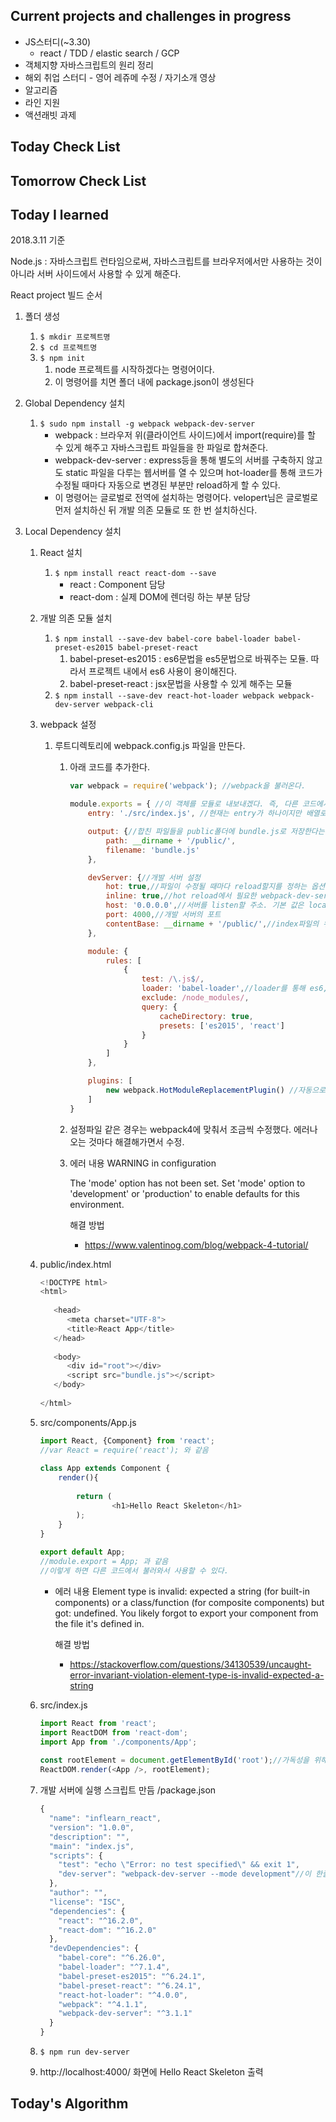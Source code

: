 ## Current projects and challenges in progress

- JS스터디(~3.30)
  - react / TDD / elastic search / GCP 
- 객체지향 자바스크립트의 원리 정리
- 해외 취업 스터디 - 영어 레쥬메 수정 / 자기소개 영상
- 알고리즘
- 라인 지원
- 액션래빗 과제

## Today Check List



## Tomorrow Check List



## Today I learned



2018.3.11 기준



Node.js : 자바스크립트 런타임으로써, 자바스크립트를 브라우저에서만 사용하는 것이 아니라 서버 사이드에서 사용할 수 있게 해준다.  



React project 빌드 순서

1. 폴더 생성

   1. `$ mkdir 프로젝트명`
   2. `$ cd 프로젝트명`
   3. `$ npm init`
      1. node 프로젝트를 시작하겠다는 명령어이다.
      2. 이 명령어를 치면 폴더 내에 package.json이 생성된다

2. Global Dependency 설치

   1. `$ sudo npm install -g webpack webpack-dev-server`
      * webpack : 브라우저 위(클라이언트 사이드)에서 import(require)를 할 수 있게 해주고 자바스크립트 파일들을 한 파일로 합쳐준다.
      * webpack-dev-server : express등을 통해 별도의 서버를 구축하지 않고도 static 파일을 다루는 웹서버를 열 수 있으며 hot-loader를 통해 코드가 수정될 때마다 자동으로 변경된 부분만 reload하게 할 수 있다.
      * 이 명령어는 글로벌로 전역에 설치하는 명령어다. velopert님은 글로벌로 먼저 설치하신 뒤 개발 의존 모듈로 또 한 번 설치하신다.

3. Local Dependency  설치

   1. React 설치

      1. `$ npm install react react-dom --save`
         * react : Component 담당
         * react-dom : 실제 DOM에 렌더링 하는 부분 담당

   2. 개발 의존 모듈 설치

      1. `$ npm install --save-dev babel-core babel-loader babel-preset-es2015 babel-preset-react`
         1. babel-preset-es2015 : es6문법을 es5문법으로 바꿔주는 모듈. 따라서 프로젝트 내에서 es6  사용이 용이해진다.
         2. babel-preset-react : jsx문법을 사용할 수 있게 해주는 모듈
      2. `$ npm install --save-dev react-hot-loader webpack webpack-dev-server webpack-cli`

   3. webpack 설정 

      1. 루트디렉토리에 webpack.config.js 파일을 만든다.

         1. 아래 코드를 추가한다.

            ~~~javascript
            var webpack = require('webpack'); //webpack을 불러온다.

            module.exports = { //이 객체를 모듈로 내보내겠다. 즉, 다른 코드에서 이 객체를 require해서 불러올 수 있다는 뜻과 같다. 나중에 webpack을 실행할 때 webpack에서 이 모듈을 불러와서 설정으로 사용한다.
                entry: './src/index.js', //현재는 entry가 하나이지만 배열로 여러 파일 전달 가능. 이 파일부터 읽기 시작하는 것. 즉, 시작되는 파일 명시

                output: {//합친 파일들을 public폴더에 bundle.js로 저장한다는 의미.
                    path: __dirname + '/public/',
                    filename: 'bundle.js'
                },

                devServer: {//개발 서버 설정
                    hot: true,//파일이 수정될 때마다 reload할지를 정하는 옵션
                    inline: true,//hot reload에서 필요한 webpack-dev-server의 client를 bundle에 같이 넣어주는 것.
                    host: '0.0.0.0',//서버를 listen할 주소. 기본 값은 localhost. localhost는 외부에서 접속이 안 된다. 0.0.0.0으로 바꾸면 접속 가능.
                    port: 4000,//개발 서버의 포트
                    contentBase: __dirname + '/public/',//index파일의 위치
                },

                module: {
                    rules: [
                        {
                            test: /\.js$/,
                            loader: 'babel-loader',//loader를 통해 es6, jsx형식을 일반 자바스크립트 문법으로 변환을 해준다. css loader를 사용하면 css를 require해서 사용할 수 있고, less,scss loader를 사용하면 less, scss 문법을 css로 변환해준다. html-minifile loader를 사용하면 html 압축도 가능
                            exclude: /node_modules/,
                            query: {
                                cacheDirectory: true,
                                presets: ['es2015', 'react']
                            }
                        }
                    ]
                },

                plugins: [
                    new webpack.HotModuleReplacementPlugin() //자동으로 reload하는 hot reload를 이용하기 위한 플러그 인. grunt, gulp 배치 가능.
                ]
            }
            ~~~

         2. 설정파일 같은 경우는 webpack4에 맞춰서 조금씩 수정했다. 에러나오는 것마다 해결해가면서 수정.

         3. 에러 내용
            WARNING in configuration

            The 'mode' option has not been set. Set 'mode' option to 'development' or 'production' to enable defaults for this environment. 

            해결 방법

            * https://www.valentinog.com/blog/webpack-4-tutorial/

   4. public/index.html

      ~~~javascript
      <!DOCTYPE html>
      <html>
       
         <head>
            <meta charset="UTF-8">
            <title>React App</title>
         </head>
       
         <body>
            <div id="root"></div>
            <script src="bundle.js"></script>
         </body>
       
      </html>
      ~~~

   5. src/components/App.js

      ~~~javascript
      import React, {Component} from 'react';
      //var React = require('react'); 와 같음
       
      class App extends Component {
          render(){
       
              return (
                      <h1>Hello React Skeleton</h1>
              );
          }
      }
       
      export default App;
      //module.export = App; 과 같음
      //이렇게 하면 다른 코드에서 불러와서 사용할 수 있다.
      ~~~

      * 에러 내용
        Element type is invalid: expected a string (for built-in components) or a class/function (for composite components) but got: undefined. You likely forgot to export your component from the file it's defined in.

        해결 방법

        * https://stackoverflow.com/questions/34130539/uncaught-error-invariant-violation-element-type-is-invalid-expected-a-string

   6. src/index.js

      ~~~javascript
      import React from 'react';
      import ReactDOM from 'react-dom';
      import App from './components/App';
       
      const rootElement = document.getElementById('root');//가독성을 위해 상수에 저장
      ReactDOM.render(<App />, rootElement);
      ~~~

   7. 개발 서버에 실행 스크립트 만듬
      /package.json

      ~~~javascript
      {
        "name": "inflearn_react",
        "version": "1.0.0",
        "description": "",
        "main": "index.js",
        "scripts": {
          "test": "echo \"Error: no test specified\" && exit 1",
          "dev-server": "webpack-dev-server --mode development"//이 한줄을 추가 한다. webpack-dev-server는 항상 root디렉토리 위치에서 실행해야하기 때문에 일부러 scripts를 만들어서 npm dev-server로 폴더 내 어디에서나 위치 관계없이 dev-server를 실행하기 위해 추가하는 것. mode옵션은 webpack4에서 새로 생긴 옵션인듯 하다.
        },
        "author": "",
        "license": "ISC",
        "dependencies": {
          "react": "^16.2.0",
          "react-dom": "^16.2.0"
        },
        "devDependencies": {
          "babel-core": "^6.26.0",
          "babel-loader": "^7.1.4", 
          "babel-preset-es2015": "^6.24.1",
          "babel-preset-react": "^6.24.1",
          "react-hot-loader": "^4.0.0",
          "webpack": "^4.1.1",
          "webpack-dev-server": "^3.1.1"
        }
      }

      ~~~

   8. `$ npm run dev-server`

   9. http://localhost:4000/ 화면에 Hello React Skeleton 출력





## Today's Algorithm


